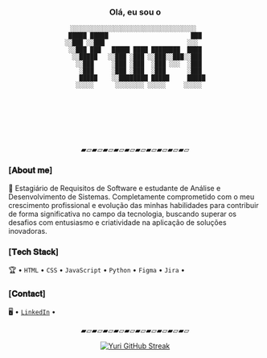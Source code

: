 <div align="center">
<h3>Olá, eu sou o</h3>

```
░░░░░░░░░░░░░░░░░░░░░░░░░░░░░░░░░░░ 
 █████ █████                       ███ 
░░███ ░░███                       ░░░  
 ░░███ ███   █████ ████ ████████  ████ 
  ░░█████   ░░███ ░███ ░░███░░███░░███ 
   ░░███     ░███ ░███  ░███ ░░░  ░███ 
    ░███     ░███ ░███  ░███      ░███ 
    █████    ░░████████ █████     █████
   ░░░░░      ░░░░░░░░ ░░░░░     ░░░░░ 
                                       
                                       
                                       
                                       
                                       
                                       


```
<p>▰▱▰▱▰▱▰▱▰▱▰▱▰▱▰▱▰▱▰▱</p>
</div>

### [𝐀𝐛𝐨𝐮𝐭 𝐦𝐞]

🚀 Estagiário de Requisitos de Software e estudante de Análise e Desenvolvimento de Sistemas. Completamente comprometido com o meu crescimento profissional e evolução das minhas habilidades para contribuir de forma significativa no campo da tecnologia, buscando superar os desafios com entusiasmo e criatividade na aplicação de soluções inovadoras.

### [𝐓𝐞𝐜𝐡 𝐒𝐭𝐚𝐜𝐤]

🏆 • `HTML` • `CSS` • `JavaScript` • `Python` • `Figma` • `Jira` • 

### [𝐂𝐨𝐧𝐭𝐚𝐜𝐭]

🖥️ • [`LinkedIn`](https://www.linkedin.com/in/yurialvs/) •

<div align="center">
<p>▰▱▰▱▰▱▰▱▰▱▰▱▰▱▰▱▰▱▰▱</p>

[![Yuri GitHub Streak](https://streak-stats.demolab.com?user=yurialvs&theme=transparent&locale=pt_BR&card_width=500)](https://git.io/streak-stats)
</div>
